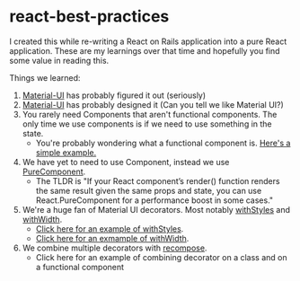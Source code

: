 # react-best-practices

I created this while re-writing a React on Rails application into a pure React application. These are my learnings over that time and hopefully you find some value in reading this.

Things we learned: 
1) <a href="https://material-ui.com/">Material-UI</a> has probably figured it out (seriously)
2) <a href="https://material.io/tools/icons/?style=baseline">Material-UI</a> has probably designed it (Can you tell we like Material UI?)
3) You rarely need Components that aren't functional components. The only time we use components is if we need to use something in the state.
    - You're probably wondering what a functional component is. <a href="/FirstExample.jsx">Here's a simple example.</a>
4) We have yet to need to use Component, instead we use <a href="https://reactjs.org/docs/react-api.html#reactpurecomponent">PureComponent</a>. 
    - The TLDR is "If your React component’s render() function renders the same result given the same props and state, you can use React.PureComponent for a performance boost in some cases."
5) We're a huge fan of Material UI decorators. Most notably <a href="https://material-ui.com/customization/css-in-js/#withstyles-styles-options-higher-order-component">withStyles</a> and <a href="https://material-ui.com/layout/breakpoints/#withwidth-">withWidth</a>. 
    - <a href="/withStyle.jsx">Click here for an example of withStyles</a>.
    - <a href="/withWidth.jsx">Click here for an exmample of withWidth</a>.
6) We combine multiple decorators with <a href="https://github.com/acdlite/recompose">recompose</a>. 
    - Click here for an example of combining decorator on a class and on a functional component


